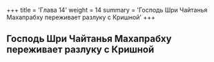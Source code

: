 +++
title = 'Глава 14'
weight = 14
summary = 'Господь Шри Чайтанья Махапрабху переживает разлуку с Кришной'
+++
## Господь Шри Чайтанья Махапрабху переживает разлуку с Кришной